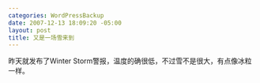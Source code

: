 ```yaml
--- 
categories: WordPressBackup
date: 2007-12-13 18:09:20 -05:00
layout: post
title: 又是一场雪来到
---
```

昨天就发布了Winter Storm警报，温度的确很低，不过雪不是很大，有点像冰粒一样。
